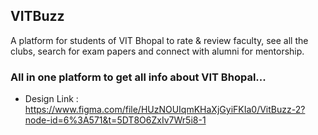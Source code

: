 ## VITBuzz 
A platform for students of VIT Bhopal to rate & review faculty, see all the clubs, search for exam papers and connect with alumni for mentorship.
### All in one platform to get all info about VIT Bhopal...

- Design Link : https://www.figma.com/file/HUzNOUIqmKHaXjGyiFKIa0/VitBuzz-2?node-id=6%3A571&t=5DT8O6ZxIv7Wr5i8-1
